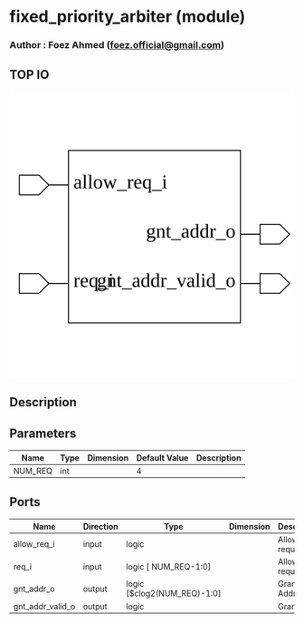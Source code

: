 # fixed_priority_arbiter (module)

### Author : Foez Ahmed (foez.official@gmail.com)

## TOP IO
<img src="./fixed_priority_arbiter_top.svg">

## Description


## Parameters
|Name|Type|Dimension|Default Value|Description|
|-|-|-|-|-|
|NUM_REQ|int||4||

## Ports
|Name|Direction|Type|Dimension|Description|
|-|-|-|-|-|
|allow_req_i|input|logic||Allow requests|
|req_i|input|logic [ NUM_REQ-1:0]||Allow requests|
|gnt_addr_o|output|logic [$clog2(NUM_REQ)-1:0]||Grant Address|
|gnt_addr_valid_o|output|logic||Grant Valid|
